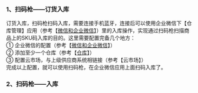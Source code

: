 ### 1、扫码枪——订货入库

订货入库，扫码枪扫码入库，需要连接手机蓝牙，连接后可以使用企业微信下【仓库管理】应用（参考【[微信和企业微信](/wei-xin-he-qi-ye-wei-xin.md)】）里的入库操作，实现通过扫码枪扫描商品上的SKU码入库的目的。这里需要配置完备几个地方：  
① 企业微信的配置（参考【[微信和企业微信](/wei-xin-he-qi-ye-wei-xin.md)】）  
② 添加至少一个仓库（参考【[仓库](/cang-ku.md)】）  
③ 配置云市场，与上级供应商系统相链接（参考【云市场】）  
完成以上配置，就可以使用扫码枪，在企业微信应用上面扫码入库了。

### 2、扫码枪——入库



